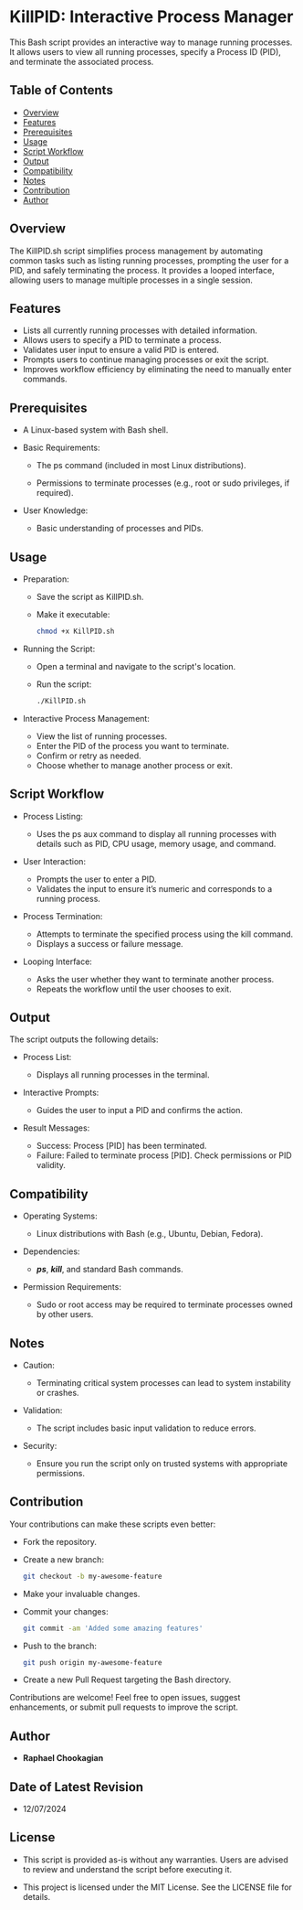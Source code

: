 # KillPID: Interactive Process Manager

This Bash script provides an interactive way to manage running processes. It allows users to view all running processes, specify a Process ID (PID), and terminate the associated process.

## **Table of Contents**

- [Overview](#overview)
- [Features](#features)
- [Prerequisites](#prerequisites)
- [Usage](#usage)
- [Script Workflow](#script-workflow)
- [Output](#output)
- [Compatibility](#compatibility)
- [Notes](#notes)
- [Contribution](#contribution)
- [Author](#author)

## Overview

The KillPID.sh script simplifies process management by automating common tasks such as listing running processes, prompting the user for a PID, and safely terminating the process. It provides a looped interface, allowing users to manage multiple processes in a single session.

## **Features**

- Lists all currently running processes with detailed information.
- Allows users to specify a PID to terminate a process.
- Validates user input to ensure a valid PID is entered.
- Prompts users to continue managing processes or exit the script.
- Improves workflow efficiency by eliminating the need to manually enter commands.

## Prerequisites

- A Linux-based system with Bash shell.

- Basic Requirements:

  - The ps command (included in most Linux distributions).

  - Permissions to terminate processes (e.g., root or sudo privileges, if required).

- User Knowledge:

  - Basic understanding of processes and PIDs.

## **Usage**

- Preparation:

  - Save the script as KillPID.sh.
  - Make it executable:

    ```bash
    chmod +x KillPID.sh
    ```

- Running the Script:

  - Open a terminal and navigate to the script's location.
  - Run the script:

    ```bash
    ./KillPID.sh
    ```

- Interactive Process Management:

  - View the list of running processes.
  - Enter the PID of the process you want to terminate.
  - Confirm or retry as needed.
  - Choose whether to manage another process or exit.

## **Script Workflow**

- Process Listing:

  - Uses the ps aux command to display all running processes with details such as PID, CPU usage, memory usage, and command.

- User Interaction:

  - Prompts the user to enter a PID.
  - Validates the input to ensure it’s numeric and corresponds to a running process.

- Process Termination:

  - Attempts to terminate the specified process using the kill command.
  - Displays a success or failure message.

- Looping Interface:

  - Asks the user whether they want to terminate another process.
  - Repeats the workflow until the user chooses to exit.

## **Output**

The script outputs the following details:

- Process List:

  - Displays all running processes in the terminal.

- Interactive Prompts:

  - Guides the user to input a PID and confirms the action.

- Result Messages:

  - Success: Process [PID] has been terminated.
  - Failure: Failed to terminate process [PID]. Check permissions or PID validity.

## **Compatibility**

- Operating Systems:
  - Linux distributions with Bash (e.g., Ubuntu, Debian, Fedora).

- Dependencies:
  - ***ps***, ***kill***, and standard Bash commands.

- Permission Requirements:
  - Sudo or root access may be required to terminate processes owned by other users.


## Notes

- Caution:

  - Terminating critical system processes can lead to system instability or crashes.

- Validation:

  - The script includes basic input validation to reduce errors.

- Security:

  - Ensure you run the script only on trusted systems with appropriate permissions.

## **Contribution**

Your contributions can make these scripts even better:

- Fork the repository.
- Create a new branch:

  ```bash
  git checkout -b my-awesome-feature
  ```

- Make your invaluable changes.
- Commit your changes:

  ```bash
  git commit -am 'Added some amazing features'
  ```

- Push to the branch:

  ```bash
  git push origin my-awesome-feature
  ```

- Create a new Pull Request targeting the Bash directory.

Contributions are welcome! Feel free to open issues, suggest enhancements, or submit pull requests to improve the script.

## **Author**

- **Raphael Chookagian**

## **Date of Latest Revision**

- 12/07/2024

## **License**

- This script is provided as-is without any warranties. Users are advised to review and understand the script before executing it.

- This project is licensed under the MIT License. See the LICENSE file for details.
